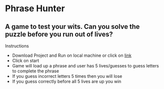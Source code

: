 # Phrase Hunter

## A game to test your wits. Can you solve the puzzle before you run out of lives?

Instructions

- Download Project and Run on local machine or click on [link]("https://phrasehunter.netlify.com/")
- Click on start
- Game will load up a phrase and user has 5 lives/guesses to guess letters to complete the phrase
- If you guess incorrect letters 5 times then you will lose
- If you guess correctly before all 5 lives are up you win
